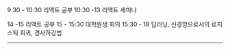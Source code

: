 9:30 - 10:30 리액트 공부
10:30 -13 리액트 세미나

14 -15 리액트 공부
15 - 15:30 대학원생 회의
15:30 - 18 딥러닝, 신경망으로서의 로지스틱 회귀, 경사하강법

---
